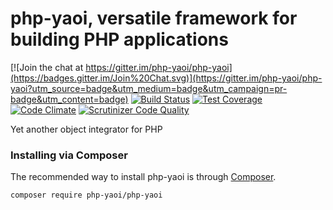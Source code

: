 php-yaoi, versatile framework for building PHP applications
===========================================================

[![Join the chat at https://gitter.im/php-yaoi/php-yaoi](https://badges.gitter.im/Join%20Chat.svg)](https://gitter.im/php-yaoi/php-yaoi?utm_source=badge&utm_medium=badge&utm_campaign=pr-badge&utm_content=badge)
[![Build Status](https://travis-ci.org/php-yaoi/php-yaoi.svg?branch=master)](https://travis-ci.org/php-yaoi/php-yaoi) [![Test Coverage](https://codeclimate.com/github/php-yaoi/php-yaoi/badges/coverage.svg)](https://codeclimate.com/github/php-yaoi/php-yaoi/coverage) [![Code Climate](https://codeclimate.com/github/php-yaoi/php-yaoi/badges/gpa.svg)](https://codeclimate.com/github/php-yaoi/php-yaoi) [![Scrutinizer Code Quality](https://scrutinizer-ci.com/g/php-yaoi/php-yaoi/badges/quality-score.png?b=master)](https://scrutinizer-ci.com/g/php-yaoi/php-yaoi/?branch=master)

Yet another object integrator for PHP

### Installing via Composer

The recommended way to install php-yaoi is through [Composer](http://getcomposer.org).

```bash
composer require php-yaoi/php-yaoi
```

